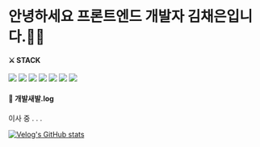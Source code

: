 # 안녕하세요 프론트엔드 개발자 김채은입니다.🙇‍♀️
#### ⚔ STACK

<img src="https://img.shields.io/badge/Html-E34F26?style=flat-square&logo=HTML5&logoColor=white"/></a>
<img src="https://img.shields.io/badge/Css-1572B6?style=flat-square&logo=CSS3&logoColor=white"/></a>
<img src="https://img.shields.io/badge/Javascript-F7DF1E?style=flat-square&logo=JavaScript&logoColor=white"/></a>
<img src="https://img.shields.io/badge/React-61DAFB?style=flat-square&logo=React&logoColor=white"/></a>
<img src="https://img.shields.io/badge/Python-3776AB?style=flat-square&logo=Python&logoColor=white"/></a>
<img src="https://img.shields.io/badge/Git-F05032?style=flat-square&logo=Git&logoColor=white"/></a>
<img src="https://img.shields.io/badge/Github-181717?style=flat-square&logo=GitHub&logoColor=white"/></a>

#### 🐾 **개발새발.log** 
이사 중 . . .

[![Velog's GitHub stats](https://velog-readme-stats.vercel.app/api?name=chchaeun)](https://github.com/chchaeun/velog-readme-stats)
